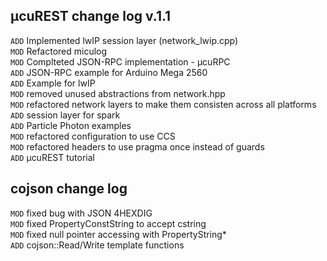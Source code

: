 ## µcuREST change log v.1.1 

`ADD` Implemented lwIP session layer (network_lwip.cpp)<br/>
`MOD` Refactored miculog<br/>
`MOD` Complteted JSON-RPC implementation - µcuRPC<br/> 
`ADD` JSON-RPC example for Arduino Mega 2560<br/>
`ADD` Example for lwIP<br/>
`MOD` removed unused abstractions from network.hpp<br/>
`MOD` refactored network layers to make them consisten across all platforms<br/>
`ADD` session layer for spark<br/>
`ADD` Particle Photon examples<br/>
`MOD` refactored configuration to use CCS<br/>
`MOD` refactored headers to use pragma once instead of guards<br/>
`ADD` µcuREST tutorial<br/>

## cojson change log
`MOD` fixed bug with JSON 4HEXDIG<br/>
`MOD` fixed PropertyConstString to accept cstring<br/>
`MOD` fixed null pointer accessing with PropertyString*<br/>
`ADD` cojson::Read/Write template functions<br/>
